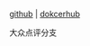 [github](https://github.com/guaiguaile/cat/tree/v3.0.0-docker/docker) | 
[dokcerhub](https://hub.docker.com/r/rolesle/cat)

大众点评分支